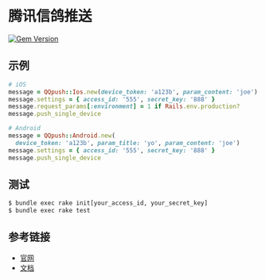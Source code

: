 # 腾讯信鸽推送

[![Gem Version](https://badge.fury.io/rb/qqpush.svg)](http://badge.fury.io/rb/qqpush)

## 示例

```ruby
# iOS
message = QQpush::Ios.new(device_token: 'a123b', param_content: 'joe')
message.settings = { access_id: '555', secret_key: '888' }
message.request_params[:environment] = 1 if Rails.env.production?
message.push_single_device

# Android
message = QQpush::Android.new(
  device_token: 'a123b', param_title: 'yo', param_content: 'joe')
message.settings = { access_id: '555', secret_key: '888' }
message.push_single_device
```

## 测试

```bash
$ bundle exec rake init[your_access_id, your_secret_key]
$ bundle exec rake test
```

## 参考链接

- [官网](http://xg.qq.com)
- [文档](http://developer.xg.qq.com/index.php/Rest_API)
